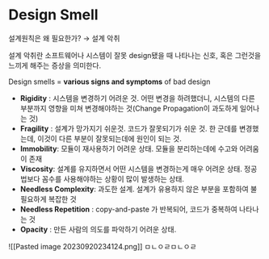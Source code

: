 # Design Smell

설계원칙은 왜 필요한가? → 설계 악취

설계 악취란 소프트웨어나 시스템이 잘못 design됐을 때 나타나는 신호, 혹은 그런것을 느끼게 해주는 증상을 의미한다.

Design smells = **various signs and symptoms** of bad design

- **Rigidity** : 시스템을 변경하기 어려운 것. 어떤 변경을 하려했더니, 시스템의 다른 부분까지 영향을 미쳐 변경해야하는 것(Change Propagation이 과도하게 일어나는 것)
- **Fragility** : 설계가 망가지기 쉬운것. 코드가 잘못되기가 쉬운 것. 한 군데를 변경했는데, 이것이 다른 부분이 잘못되는데에 원인이 되는 것.
- **Immobility**: 모듈이 재사용하기 어려운 상태. 모듈을 분리하는데에 수고와 어려움이 존재
- **Viscosity**: 설계를 유지하면서 어떤 시스템을 변경하는게 매우 어려운 상태. 정공법보다 꼼수를 사용해야하는 상황이 많이 발생하는 상태.
- **Needless Complexity**: 과도한 설계. 설계가 유용하지 않은 부분을 포함하여 불필요하게 복잡한 것
- **Needless Repetition** : copy-and-paste 가 반복되어, 코드가 중복하여 나타나는 것
- **Opacity** : 만든 사람의 의도를 파악하기 어려운 상태.

![[Pasted image 20230920234124.png]]
ㅁㄴㅇㄹㅁㄴㅇㄹ